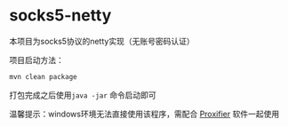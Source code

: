 # socks5-netty

本项目为socks5协议的netty实现（无账号密码认证）

项目启动方法：
```bash
mvn clean package
```

打包完成之后使用`java -jar` 命令启动即可

温馨提示：windows环境无法直接使用该程序，需配合 [Proxifier](https://www.proxifier.com/download/) 软件一起使用
